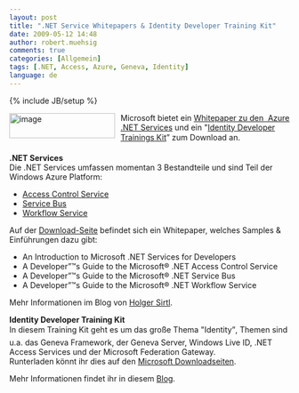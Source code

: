 ```yaml
---
layout: post
title: ".NET Service Whitepapers & Identity Developer Training Kit"
date: 2009-05-12 14:48
author: robert.muehsig
comments: true
categories: [Allgemein]
tags: [.NET, Access, Azure, Geneva, Identity]
language: de
---
```

{% include JB/setup %}
<p><a href="{{BASE_PATH}}/assets/wp-images-de/image728.png"><img style="border-bottom: 0px; border-left: 0px; margin: 0px 10px 0px 0px; display: inline; border-top: 0px; border-right: 0px" title="image" border="0" alt="image" align="left" src="{{BASE_PATH}}/assets/wp-images-de/image-thumb706.png" width="190" height="45" /></a> </p>  <p>Microsoft bietet ein <a href="http://blogs.msdn.com/hsirtl/archive/2009/05/12/neue-whitepapers-zu-net-services.aspx">Whitepaper zu den&#160; Azure .NET Services</a> und ein "<a href="http://blogs.msdn.com/vbertocci/archive/2009/05/11/announcing-the-identity-developer-training-kit.aspx">Identity Developer Trainings Kit</a>” zum Download an.</p> 
<!--more-->
  <p><strong>.NET Services</strong>    <br />Die .NET Services umfassen momentan 3 Bestandteile und sind Teil der Windows Azure Platform:</p>  <ul>   <li><a href="http://www.microsoft.com/azure/accesscontrol.mspx">Access Control Service</a></li>    <li><a href="http://www.microsoft.com/azure/servicebus.mspx">Service Bus</a></li>    <li><a href="http://www.microsoft.com/azure/workflow.mspx">Workflow Service</a></li> </ul>  <p>Auf der <a href="http://www.microsoft.com/downloads/details.aspx?FamilyID=5057e2b3-c8e5-4b26-a601-ff9621589ce3&amp;DisplayLang=en">Download-Seite</a> befindet sich ein Whitepaper, welches Samples &amp; Einführungen dazu gibt:</p>  <ul>   <li>An Introduction to Microsoft .NET Services for Developers</li>    <li>A Developer”™s Guide to the Microsoft® .NET Access Control Service </li>    <li>A Developer”™s Guide to the Microsoft® .NET Service Bus </li>    <li>A Developer”™s Guide to the Microsoft® .NET Workflow Service </li> </ul>  <p>Mehr Informationen im Blog von <a href="http://blogs.msdn.com/hsirtl/archive/2009/05/12/neue-whitepapers-zu-net-services.aspx">Holger Sirtl</a>.</p>  <p><strong>Identity Developer Training Kit     <br /></strong>In diesem Training Kit geht es um das große Thema "Identity”, Themen sind u.a. das Geneva Framework, der Geneva Server, Windows Live ID, .NET Access Services und der Microsoft Federation Gateway.    <br />Runterladen könnt ihr dies auf den <a href="http://www.microsoft.com/downloads/details.aspx?displaylang=en&amp;FamilyID=c3e315fa-94e2-4028-99cb-904369f177c0">Microsoft Downloadseiten</a>.</p>  <p>Mehr Informationen findet ihr in diesem <a href="http://blogs.msdn.com/vbertocci/archive/2009/05/11/announcing-the-identity-developer-training-kit.aspx">Blog</a>.</p>

